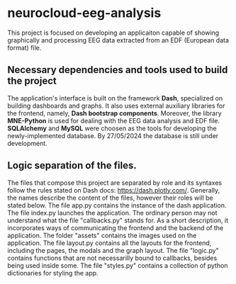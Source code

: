 # neurocloud-eeg-analysis
This project is focused on developing an applicaiton capable of showing graphically and processing EEG data extracted from an EDF (European data format) file.

## Necessary dependencies and tools used to build the project
The application's interface is built on the framework **Dash**, specialized on building dashboards and graphs. It also uses external auxiliary libraries for the frontend, namely, **Dash bootstrap components**.
Moreover, the library **MNE-Python** is used for dealing with the EEG data analysis and EDF file.
**SQLAlchemy** and **MySQL** were choosen as the tools for developing the newly-implemented database. By 27/05/2024 the database is still under development.

## Logic separation of the files.

The files that compose this project are separated by role and its syntaxes follow the rules stated on Dash docs: https://dash.plotly.com/.
Generally, the names describe the content of the files, however their roles will be stated below.
The file app.py contains the instance of the dash application.
The file index.py launches the application.
The ordinary person may not understand what the file "callbacks.py" stands for. As a short description, it incorporates ways of communicating the frontend and the backend of the application.
The folder "assets" contains the images used on the application.
The file layout.py contains all the layouts for the frontend, including the pages, the modals and the graph layout.
The file "logic.py" contains functions that are not necessarilly bound to callbacks, besides being used inside some.
The file "styles.py" contains a collection of python dictionaries for styling the app.

